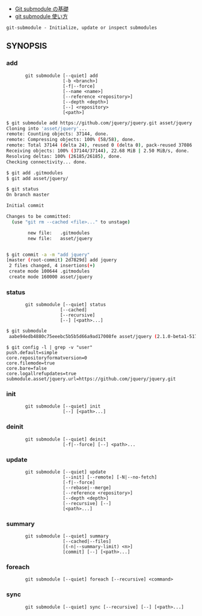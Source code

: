 
- [Git submodule の基礎](http://qiita.com/sotarok/items/0d525e568a6088f6f6bb)
- [git submodule 使い方](http://transitive.info/article/git/command/submodule/)

~~~
git-submodule - Initialize, update or inspect submodules
~~~


## SYNOPSIS

### add
~~~
       git submodule [--quiet] add
       				 [-b <branch>]
       				 [-f|--force]
       				 [--name <name>]
                     [--reference <repository>]
                     [--depth <depth>]
                     [--] <repository>
                     [<path>]
~~~

~~~bash
$ git submodule add https://github.com/jquery/jquery.git asset/jquery
Cloning into 'asset/jquery'...
remote: Counting objects: 37144, done.
remote: Compressing objects: 100% (58/58), done.
remote: Total 37144 (delta 24), reused 0 (delta 0), pack-reused 37086
Receiving objects: 100% (37144/37144), 22.68 MiB | 2.50 MiB/s, done.
Resolving deltas: 100% (26185/26185), done.
Checking connectivity... done.

$ git add .gitmodules
$ git add asset/jquery/

$ git status
On branch master

Initial commit

Changes to be committed:
  (use "git rm --cached <file>..." to unstage)

        new file:   .gitmodules
        new file:   asset/jquery


$ git commit -a -m "add jquery"
[master (root-commit) 2d7829d] add jquery
 2 files changed, 4 insertions(+)
 create mode 100644 .gitmodules
 create mode 160000 asset/jquery

~~~

### status

~~~                     
       git submodule [--quiet] status
       			    [--cached]
       			    [--recursive]
       			    [--] [<path>...]
~~~

~~~bash
$ git submodule
 aabe94edb4880c75eeebc5b5b5d66a9ad17008fe asset/jquery (2.1.0-beta1-517-gaabe94e)
~~~

~~~
$ git config -l | grep -v "user"
push.default=simple
core.repositoryformatversion=0
core.filemode=true
core.bare=false
core.logallrefupdates=true
submodule.asset/jquery.url=https://github.com/jquery/jquery.git
~~~


### init

~~~       			    
       git submodule [--quiet] init
       				 [--] [<path>...]
~~~

### deinit

~~~       
       git submodule [--quiet] deinit
       			     [-f|--force] [--] <path>...
~~~

### update

~~~       
       git submodule [--quiet] update
       			     [--init] [--remote] [-N|--no-fetch]
                     [-f|--force]
                     [--rebase|--merge]
                     [--reference <repository>]
                     [--depth <depth>]
                     [--recursive] [--]
                     [<path>...]
~~~

### summary

~~~                     
       git submodule [--quiet] summary
       				 [--cached|--files]
       				 [(-n|--summary-limit) <n>]
                     [commit] [--] [<path>...]
~~~

###  foreach

~~~                     
       git submodule [--quiet] foreach [--recursive] <command>
~~~

### sync

~~~       
       git submodule [--quiet] sync [--recursive] [--] [<path>...]

~~~
